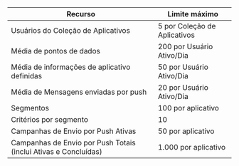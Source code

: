| Recurso | Limite máximo |
| --- | --- |
| Usuários do Coleção de Aplicativos |5 por Coleção de Aplicativos |
| Média de pontos de dados |200 por Usuário Ativo/Dia |
| Média de informações de aplicativo definidas |50 por Usuário Ativo/Dia |
| Média de Mensagens enviadas por push |20 por Usuário Ativo/Dia |
| Segmentos |100 por aplicativo |
| Critérios por segmento |10 |
| Campanhas de Envio por Push Ativas |50 por aplicativo |
| Campanhas de Envio por Push Totais (inclui Ativas e Concluídas) |1.000 por aplicativo |

